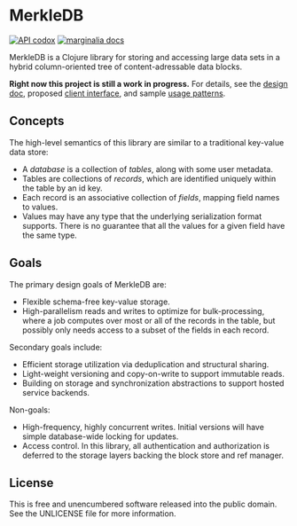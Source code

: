 MerkleDB
========

[![API codox](https://img.shields.io/badge/doc-API-blue.svg)](https://greglook.github.io/merkle-db/api/)
[![marginalia docs](https://img.shields.io/badge/doc-marginalia-blue.svg)](https://greglook.github.io/merkle-db/marginalia/uberdoc.html)

MerkleDB is a Clojure library for storing and accessing large data sets in a
hybrid column-oriented tree of content-adressable data blocks.

**Right now this project is still a work in progress.** For details, see the
[design doc](doc/design.md), proposed [client interface](doc/api.md), and sample
[usage patterns](doc/usage.md).


## Concepts

The high-level semantics of this library are similar to a traditional key-value
data store:

- A _database_ is a collection of _tables_, along with some user metadata.
- Tables are collections of _records_, which are identified uniquely within the
  table by an id key.
- Each record is an associative collection of _fields_, mapping field names to
  values.
- Values may have any type that the underlying serialization format supports.
  There is no guarantee that all the values for a given field have the same
  type.


## Goals

The primary design goals of MerkleDB are:

- Flexible schema-free key-value storage.
- High-parallelism reads and writes to optimize for bulk-processing, where a
  job computes over most or all of the records in the table, but possibly only
  needs access to a subset of the fields in each record.

Secondary goals include:

- Efficient storage utilization via deduplication and structural sharing.
- Light-weight versioning and copy-on-write to support immutable reads.
- Building on storage and synchronization abstractions to support hosted service
  backends.

Non-goals:

- High-frequency, highly concurrent writes. Initial versions will have simple
  database-wide locking for updates.
- Access control. In this library, all authentication and authorization is
  deferred to the storage layers backing the block store and ref manager.


## License

This is free and unencumbered software released into the public domain.
See the UNLICENSE file for more information.
